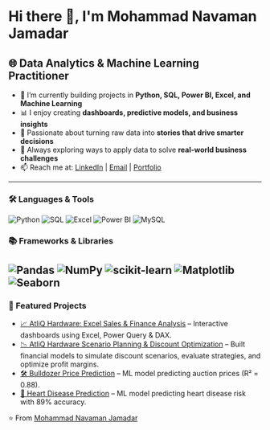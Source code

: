 # Hi there 👋, I'm Mohammad Navaman Jamadar  

## 🌐 Data Analytics & Machine Learning Practitioner  

- 🔭 I’m currently building projects in **Python, SQL, Power BI, Excel, and Machine Learning**  
- 📊 I enjoy creating **dashboards, predictive models, and business insights**  
- 🌱 Passionate about turning raw data into **stories that drive smarter decisions**  
- 🚀 Always exploring ways to apply data to solve **real-world business challenges**  
- 📫 Reach me at: [LinkedIn](https://www.linkedin.com/in/mohammad-navaman-jamadar/) | [Email](mailto:noumanjamadar123@gmail.com) | [Portfolio](https://codebasics.io/portfolio/Mohammad-Navaman-Jamadar)  

---

### 🛠 Languages & Tools  
![Python](https://img.shields.io/badge/-Python-3776AB?logo=python&logoColor=white&style=flat) 
![SQL](https://img.shields.io/badge/-SQL-4479A1?logo=mysql&logoColor=white&style=flat) 
![Excel](https://img.shields.io/badge/-Excel-217346?logo=microsoft-excel&logoColor=white&style=flat) 
![Power BI](https://img.shields.io/badge/-PowerBI-F2C811?logo=powerbi&logoColor=black&style=flat) 
![MySQL](https://img.shields.io/badge/-MySQL-4479A1?logo=mysql&logoColor=white&style=flat)  

### 📚 Frameworks & Libraries  
![Pandas](https://img.shields.io/badge/-Pandas-150458?logo=pandas&logoColor=white&style=flat) 
![NumPy](https://img.shields.io/badge/-NumPy-013243?logo=numpy&logoColor=white&style=flat) 
![scikit-learn](https://img.shields.io/badge/-Scikit--Learn-F7931E?logo=scikitlearn&logoColor=white&style=flat) 
![Matplotlib](https://img.shields.io/badge/-Matplotlib-3776AB?logo=python&logoColor=white&style=flat) 
![Seaborn](https://img.shields.io/badge/-Seaborn-0099CC?logoColor=white&style=flat)  
---

### 📌 Featured Projects  

- [📈 AtliQ Hardware: Excel Sales & Finance Analysis](https://github.com/noumanjamadar/AtliQ_Hardware_Excel_Sales_and_Finance_Analysis) – Interactive dashboards using Excel, Power Query & DAX.
- [📉 AtliQ Hardware Scenario Planning & Discount Optimization](https://github.com/noumanjamadar/AtliQ_Hardware_Scenario_Planning_Discount_Optimization) – Built financial models to simulate discount scenarios, evaluate strategies, and optimize profit margins.
- [🛠️ Bulldozer Price Prediction](https://github.com/noumanjamadar/Bulldozer_Price_Prediction) – ML model predicting auction prices (R² = 0.88).  
- [🏥 Heart Disease Prediction](https://github.com/noumanjamadar/Heart_Disease_Prediction) – ML model predicting heart disease risk with 89% accuracy.  




⭐️ From [Mohammad Navaman Jamadar](https://github.com/noumanjamadar)
